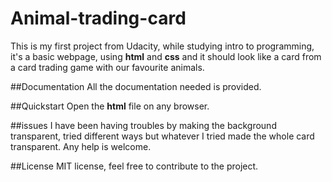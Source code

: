 # Animal-trading-card
This is my first project from Udacity, while studying intro to programming, it's a basic webpage, using **html** and **css** and it should look like a card from a card trading game with our favourite animals.

##Documentation
All the documentation needed is provided.

##Quickstart 
Open the **html** file on any browser.

##issues
I have been having troubles by making the background transparent, tried different ways but whatever I tried made the whole card transparent. Any help is welcome.

##License
MIT license, feel free to contribute to the project.
